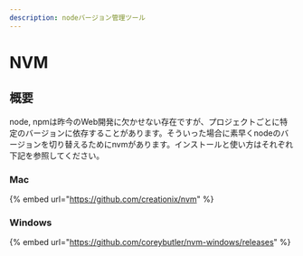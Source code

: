 ```yaml
---
description: nodeバージョン管理ツール
---
```


# NVM

## 概要

node, npmは昨今のWeb開発に欠かせない存在ですが、プロジェクトごとに特定のバージョンに依存することがあります。そういった場合に素早くnodeのバージョンを切り替えるためにnvmがあります。インストールと使い方はそれぞれ下記を参照してください。

### Mac

{% embed url="https://github.com/creationix/nvm" %}

### Windows

{% embed url="https://github.com/coreybutler/nvm-windows/releases" %}